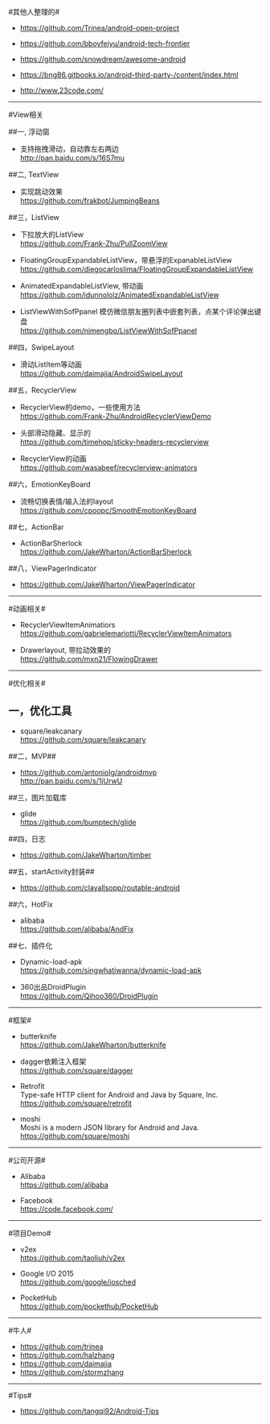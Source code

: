 #其他人整理的#
-   https://github.com/Trinea/android-open-project

-   https://github.com/bboyfeiyu/android-tech-frontier
   
-   https://github.com/snowdream/awesome-android   

-   https://bng86.gitbooks.io/android-third-party-/content/index.html   

-   http://www.23code.com/




-----------
#View相关

##一, 浮动窗

-   支持拖拽滑动，自动靠左右两边  
http://pan.baidu.com/s/16S7mu

##二, TextView
-   实现跳动效果   
https://github.com/frakbot/JumpingBeans

##三，ListView
-   下拉放大的ListView  
https://github.com/Frank-Zhu/PullZoomView

-   FloatingGroupExpandableListView，带悬浮的ExpanableListView
https://github.com/diegocarloslima/FloatingGroupExpandableListView

-   AnimatedExpandableListView, 带动画   
https://github.com/idunnololz/AnimatedExpandableListView

-   ListViewWithSofPpanel 模仿微信朋友圈列表中嵌套列表，点某个评论弹出键盘  
https://github.com/nimengbo/ListViewWithSofPpanel

##四，SwipeLayout
-   滑动ListItem等动画  
https://github.com/daimajia/AndroidSwipeLayout  

##五，RecyclerView
-   RecyclerView的demo，一些使用方法  
https://github.com/Frank-Zhu/AndroidRecyclerViewDemo

-   头部滑动隐藏、显示的  
https://github.com/timehop/sticky-headers-recyclerview

-   RecyclerView的动画  
https://github.com/wasabeef/recyclerview-animators

##六，EmotionKeyBoard 
-   流畅切换表情/输入法的layout  
https://github.com/cpoopc/SmoothEmotionKeyBoard

##七，ActionBar
-   ActionBarSherlock   
https://github.com/JakeWharton/ActionBarSherlock

##八，ViewPagerIndicator
-   https://github.com/JakeWharton/ViewPagerIndicator

-----------
#动画相关#
-   RecyclerViewItemAnimatiors  
https://github.com/gabrielemariotti/RecyclerViewItemAnimators

-   Drawerlayout, 带拉动效果的  
https://github.com/mxn21/FlowingDrawer


-----------
#优化相关#

## 一，优化工具 ##

-   square/leakcanary  
https://github.com/square/leakcanary

##二，MVP##
-   https://github.com/antoniolg/androidmvp  
http://pan.baidu.com/s/1jUrwU

##三，图片加载库
-   glide  
https://github.com/bumptech/glide

##四，日志
-   https://github.com/JakeWharton/timber

##五，startActivity封装##
-   https://github.com/clayallsopp/routable-android

##六，HotFix
-   alibaba   
https://github.com/alibaba/AndFix

##七、插件化
-   Dynamic-load-apk   
https://github.com/singwhatiwanna/dynamic-load-apk 

-   360出品DroidPlugin   
https://github.com/Qihoo360/DroidPlugin

-----------

#框架#
-   butterknife   
https://github.com/JakeWharton/butterknife

-   dagger依赖注入框架   
https://github.com/square/dagger

-   Retrofit   
Type-safe HTTP client for Android and Java by Square, Inc.      
https://github.com/square/retrofit

-   moshi   
Moshi is a modern JSON library for Android and Java. 
https://github.com/square/moshi

-----------
#公司开源#

-   Alibaba  
https://github.com/alibaba

-   Facebook   
https://code.facebook.com/

----------
#项目Demo#
-   v2ex   
https://github.com/taoliuh/v2ex

-   Google I/O 2015   
https://github.com/google/iosched

-   PocketHub   
https://github.com/pockethub/PocketHub

----------
#牛人#
-   https://github.com/trinea
-   https://github.com/halzhang
-   https://github.com/daimajia
-   https://github.com/stormzhang

---------
#Tips#
-   https://github.com/tangqi92/Android-Tips



